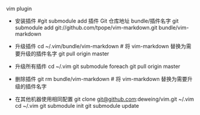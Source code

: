 vim plugin

- 安装插件
  #git submodule add 插件 Git 仓库地址 bundle/插件名字
  git submodule add git://github.com/tpope/vim-markdown.git bundle/vim-markdown

- 升级插件
  cd ~/.vim/bundle/vim-markdown # 将 vim-markdown 替换为需要升级的插件名字
  git pull origin master

- 升级所有插件
  cd ~/.vim
  git submodule foreach git pull origin master 

- 删除插件
  git rm bundle/vim-markdown # 将 vim-markdown 替换为需要升级的插件名字 

- 在其他机器使用相同配置
  git clone git@github.com:deweing/vim.git ~/.vim 
  cd ~/.vim 
  git submodule init
  git submodule update
 
